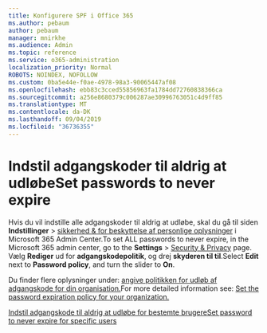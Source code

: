 ```yaml
---
title: Konfigurere SPF i Office 365
ms.author: pebaum
author: pebaum
manager: mnirkhe
ms.audience: Admin
ms.topic: reference
ms.service: o365-administration
localization_priority: Normal
ROBOTS: NOINDEX, NOFOLLOW
ms.custom: 0ba5e44e-f0ae-4978-98a3-90065447af08
ms.openlocfilehash: ebb83c3cced55856963fa1784dd72760838366ca
ms.sourcegitcommit: a256e8680379c006287ae30996763051c4d9ff85
ms.translationtype: MT
ms.contentlocale: da-DK
ms.lasthandoff: 09/04/2019
ms.locfileid: "36736355"
---
```

# <a name="set-passwords-to-never-expire"></a><span data-ttu-id="01589-102">Indstil adgangskoder til aldrig at udløbe</span><span class="sxs-lookup"><span data-stu-id="01589-102">Set passwords to never expire</span></span> 

<span data-ttu-id="01589-103">Hvis du vil indstille alle adgangskoder til aldrig at udløbe, skal du gå til siden **Indstillinger** > [sikkerhed &amp; for beskyttelse af personlige oplysninger](https://portal.office.com/adminportal/home#/settings/security) i Microsoft 365 Admin Center.</span><span class="sxs-lookup"><span data-stu-id="01589-103">To set ALL passwords to never expire, in the Microsoft 365 admin center, go to the **Settings** > [Security &amp; Privacy](https://portal.office.com/adminportal/home#/settings/security) page.</span></span> <span data-ttu-id="01589-104">Vælg **Rediger** ud for **adgangskodepolitik**, og drej **skyderen til til**.</span><span class="sxs-lookup"><span data-stu-id="01589-104">Select **Edit** next to **Password policy**, and turn the slider to **On**.</span></span>
  
<span data-ttu-id="01589-105">Du finder flere oplysninger under: [angive politikken for udløb af adgangskode for din organisation.](https://docs.microsoft.com/office365/admin/manage/set-password-expiration-policy)</span><span class="sxs-lookup"><span data-stu-id="01589-105">For more detailed information see: [Set the password expiration policy for your organization.](https://docs.microsoft.com/office365/admin/manage/set-password-expiration-policy)</span></span>
  
[<span data-ttu-id="01589-106">Indstil adgangskode til aldrig at udløbe for bestemte brugere</span><span class="sxs-lookup"><span data-stu-id="01589-106">Set password to never expire for specific users</span></span>](https://docs.microsoft.com/office365/admin/add-users/set-password-to-never-expire)
  
